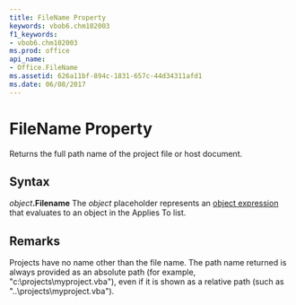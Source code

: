 ```yaml
---
title: FileName Property
keywords: vbob6.chm102003
f1_keywords:
- vbob6.chm102003
ms.prod: office
api_name:
- Office.FileName
ms.assetid: 626a11bf-894c-1831-657c-44d34311afd1
ms.date: 06/08/2017
---
```



# FileName Property



Returns the full path name of the project file or host document.

## Syntax

_object_**.Filename**
The  _object_ placeholder represents an [object expression](../../Glossary/vbe-glossary.md#object-expression) that evaluates to an object in the Applies To list.

## Remarks

Projects have no name other than the file name.
The path name returned is always provided as an absolute path (for example, "c:\projects\myproject.vba"), even if it is shown as a relative path (such as "..\projects\myproject.vba").

